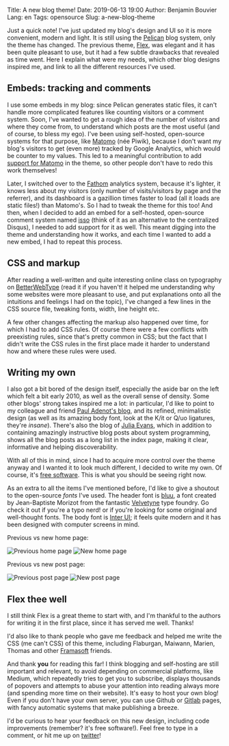 Title: A new blog theme!
Date: 2019-06-13 19:00
Author: Benjamin Bouvier
Lang: en
Tags: opensource
Slug: a-new-blog-theme

Just a quick note! I've just updated my blog's design and UI so it is more
convenient, modern and light. It is still using the
[Pelican](https://blog.getpelican.com/) blog system, only the theme has
changed. The previous theme, [Flex](https://github.com/alexandrevicenzi/flex),
was elegant and it has been quite pleasant to use, but it had a few subtle
drawbacks that revealed as time went. Here I explain what were my needs, which
other blog designs inspired me, and link to all the different resources I've
used.

## Embeds: tracking and comments

I use some embeds in my blog: since Pelican generates static files, it can't
handle more complicated features like counting visitors or a comment system.
Soon, I've wanted to get a rough idea of the number of visitors and where they
come from, to understand which posts are the most useful (and of course, to
bless my ego). I've been using self-hosted, open-source systems for that
purpose, like [Matomo](https://matomo.org/) (née Piwik), because I don't want
my blog's visitors to get (even more) tracked by Google Analytics, which would
be counter to my values. This led to a meaningful contribution to add [support
for Matomo](https://github.com/alexandrevicenzi/Flex/pull/15) in the theme, so
other people don't have to redo this work themselves!

Later, I switched over to the [Fathom](https://usefathom.com/) analytics
system, because it's lighter, it knows less about my visitors (only number of
visits/visitors by page and the referrer), and its dashboard is a gazillion
times faster to load (all it loads are static files!) than Matomo's. So I had
to tweak the theme for this too! And then, when I decided to add an embed for a
self-hosted, open-source comment system named [isso](https://posativ.org/isso)
(think of it as an alternative to the centralized Disqus), I needed to add
support for it as well. This meant digging into the theme and understanding how
it works, and each time I wanted to add a new embed, I had to repeat this
process.

## CSS and markup

After reading a well-written and quite interesting online class on typography
on [BetterWebType](https://betterwebtype.com/) (read it if you haven't! it
helped me understanding why some websites were more pleasant to use, and put
explanations onto all the intuitions and feelings I had on the topic), I've
changed a few lines in the CSS source file, tweaking fonts, width, line height
etc.

A few other changes affecting the markup also happened over time, for which I
had to add CSS rules. Of course there were a few conflicts with preexisting
rules, since that's pretty common in CSS; but the fact that I didn't write the
CSS rules in the first place made it harder to understand how and where these
rules were used.

## Writing my own

I also got a bit bored of the design itself, especially the aside bar on the
left which felt a bit early 2010, as well as the overall sense of density. Some
other blogs' strong takes inspired me a lot: in particular, I'd like to point
to my colleague and friend [Paul Adenot's blog](https://blog.paul.cx/), and its
refined, minimalistic design (as well as its amazing body font, look at the
K/it or Q/uo ligatures, they're *insane*). There's also the blog of [Julia
Evans](https://jvns.ca/), which in addition to containing amazingly instructive
blog posts about system programming, shows all the blog posts as a long list in
the index page, making it clear, informative and helping discoverability.

With all of this in mind, since I had to acquire more control over the theme
anyway and I wanted it to look much different, I decided to write my own. Of
course, it's [free
software](https://github.com/bnjbvr/blog.benj.me/tree/sources/themes/modern).
This is what you should be seeing right now.

As an extra to all the items I've mentioned before, I'd like to give a shoutout
to the open-source *fonts* I've used. The header font is
[bluu](http://velvetyne.fr/fonts/bluu/), a font created by Jean-Baptiste
Morizot from the fantastic [Velvetyne](http://velvetyne.fr) type foundry. Go
check it out if you're a typo nerd! or if you're looking for some original and
well-thought fonts. The body font is [Inter UI](https://rsms.me/inter/); it
feels quite modern and it has been designed with computer screens in mind.

Previous vs new home page:

![Previous home page]({static}/images/2019-06-13_new_blog/previous-index.png)
![New home page]({static}/images/2019-06-13_new_blog/new-index.png)

Previous vs new post page:

![Previous post page]({static}/images/2019-06-13_new_blog/previous-post.png)
![New post page]({static}/images/2019-06-13_new_blog/new-post.png)

## Flex thee well

I still think Flex is a great theme to start with, and I'm thankful to the
authors for writing it in the first place, since it has served me well. Thanks!

I'd also like to thank people who gave me feedback and helped me write the CSS
(me can't CSS) of this theme, including Flaburgan, Maiwann, Marien, Thomas
and other [Framasoft](https://framasoft.org/en) friends.

And thank **you** for reading this far! I think blogging and self-hosting are
still important and relevant, to avoid depending on commercial platforms, like
Medium, which repeatedly tries to get you to subscribe, displays thousands of
popovers and attempts to abuse your attention into reading always more (and
spending more time on their website).  It's easy to host your own blog! Even if
you don't have your own server, you can use Github or
[Gitlab](https://docs.gitlab.com/ee/user/project/pages/) pages, with fancy
automatic systems that make publishing a breeze.

I'd be curious to hear your feedback on this new design, including code
improvements (remember? it's free software!). Feel free to type in a comment,
or hit me up on [twitter](https://twitter.com/bnjbvr)!

